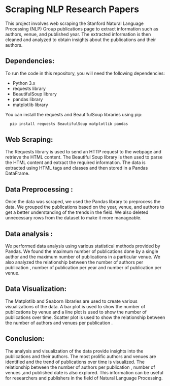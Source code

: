 
# Scraping NLP Research Papers 



This project involves web scraping the Stanford Natural Language Processing (NLP) Group publications page to extract information such as authors, venue, and published year. The extracted information is then cleaned and analyzed to obtain insights about the publications and their authors.

## Dependencies:

To run the code in this repository, you will need the following dependencies:

* Python 3.x
* requests library
* BeautifulSoup library
* pandas library
* matplotlib library

You can install the requests and BeautifulSoup libraries using pip:

```bash
  pip install requests BeautifulSoup matplotlib pandas
```



## Web Scraping:

The Requests library is used to send an HTTP request to the webpage and retrieve the HTML content. The Beautiful Soup library is then used to parse the HTML content and extract the required information. The data is extracted using HTML tags and classes and then stored in a Pandas DataFrame.

## Data Preprocessing :

Once the data was scraped, we used the Pandas library to preprocess the data. We grouped the publications based on the year, venue, and authors to get a better understanding of the trends in the field. We also deleted unnecessary rows from the dataset to make it more manageable.

## Data analysis :

We performed data analysis using various statistical methods provided by Pandas. We found the maximum number of publications done by a single author and the maximum number of publications in a particular venue. We also analyzed the relationship between the number of authors per publication , number of publication per year and number of publication per venue. 


## Data Visualization:

The Matplotlib and Seaborn libraries are used to create various visualizations of the data. A bar plot is used to show the number of publications by venue and a line plot is used to show the number of publications over time. Scatter plot is used to show the relationship between the number of authors and venues per publication .

## Conclusion:

The analysis and visualization of the data provide insights into the publications and their authors. The most prolific authors and venues are identified and the trend of publications over time is visualized. The relationship between the number of authors per publication , number of venues ,and published date is also explored. This information can be useful for researchers and publishers in the field of Natural Language Processing.
